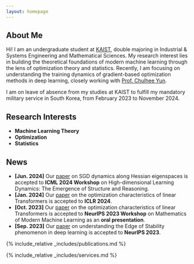```yaml
---
layout: homepage
---
```


## About Me

Hi! I am an undergraduate student at [KAIST](https://www.kaist.ac.kr/en/), double majoring in Industrial & Systems Engineering and Mathematical Sciences. My research interest lies in building the theoretical foundations of modern machine learning through the lens of optimization theory and statistics. Recently, I am focusing on understanding the training dynamics of gradient-based optimization methods in deep learning, closely working with [Prof. Chulhee Yun](https://chulheeyun.github.io).

I am on leave of absence from my studies at KAIST to fulfill my mandatory military service in South Korea, from February 2023 to November 2024.

## Research Interests

- **Machine Learning Theory**
- **Optimization**
- **Statistics**

## News

- **[Jun. 2024]** Our [paper](https://arxiv.org/abs/2405.16002) on SGD dynamics along Hessian eigenspaces is accepted to **ICML 2024 Workshop** on High-dimensional Learning Dynamics: The Emergence of Structure and Reasoning.
- **[Jan. 2024]** Our [paper](https://arxiv.org/abs/2310.01082) on the optimization characteristics of linear Transformers is accepted to **ICLR 2024**.
- **[Oct. 2023]** Our [paper](https://arxiv.org/abs/2310.01082) on the optimization characteristics of linear Transformers is accepted to **NeurIPS 2023 Workshop** on Mathematics of Modern Machine Learning as an **oral presentation**.
- **[Sep. 2023]** Our [paper](https://arxiv.org/abs/2307.04204) on understanding the Edge of Stability phenomenon in deep learning is accepted to **NeurIPS 2023**.

{% include_relative _includes/publications.md %}

{% include_relative _includes/services.md %}
